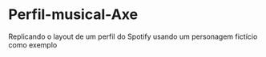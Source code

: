 # Perfil-musical-Axe
Replicando o layout de um perfil do Spotify usando um personagem fictício como exemplo
